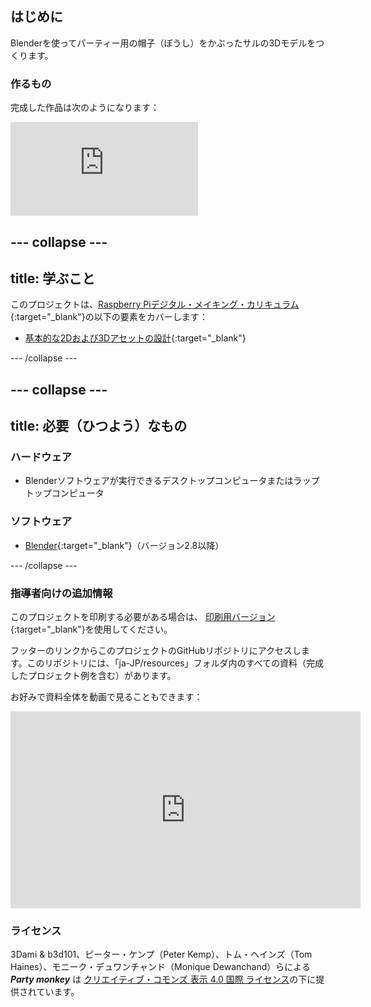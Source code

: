 ## はじめに

Blenderを使ってパーティー用の帽子（ぼうし）をかぶったサルの3Dモデルをつくります。

### 作るもの

完成した作品は次のようになります：

<div class="responsive-embed responsive-embed--video">
  <iframe class="responsive-embed__iframe" src="https://sketchfab.com/models/11edaf9b8d1b4d62b5b30b28a292df71/embed" frameborder="0" allowvr allowfullscreen mozallowfullscreen="true" webkitallowfullscreen="true"></iframe>
</div>

--- collapse ---
---
title: 学ぶこと
---

このプロジェクトは、[Raspberry Piデジタル・メイキング・カリキュラム](http://rpf.io/curriculum){:target="_blank"}の以下の要素をカバーします</a>：

+ [基本的な2Dおよび3Dアセットの設計](https://curriculum.raspberrypi.org/design/creator/){:target="_blank"}

--- /collapse ---

--- collapse ---
---
title: 必要（ひつよう）なもの
---

### ハードウェア

+ Blenderソフトウェアが実行できるデスクトップコンピュータまたはラップトップコンピュータ

### ソフトウェア

+ [Blender](https://www.blender.org/download/){:target="_blank"}（バージョン2.8以降）

--- /collapse ---

### 指導者向けの追加情報

このプロジェクトを印刷する必要がある場合は、 [印刷用バージョン](https://projects.raspberrypi.org/ja-JP/projects/blender-party-monkey/print){:target="_blank"}を使用してください。

フッターのリンクからこのプロジェクトのGitHubリポジトリにアクセスします。このリポジトリには、「ja-JP/resources」フォルダ内のすべての資料（完成したプロジェクト例を含む）があります。

お好みで資料全体を動画で見ることもできます： 
<iframe width="560" height="315" src="https://www.youtube.com/embed/93ux_JliBew" frameborder="0" allowfullscreen mark="crwd-mark"></iframe> 

### ライセンス

3Dami & b3d101、ピーター・ケンプ（Peter Kemp）、トム・ヘインズ（Tom Haines）、モニーク・デュワンチャンド（Monique Dewanchand）らによる ***Party monkey*** は [クリエイティブ・コモンズ 表示 4.0 国際 ライセンス](https://creativecommons.org/licenses/by/4.0/)の下に提供されています。